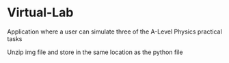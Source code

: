 # Virtual-Lab
Application where a user can simulate three of the A-Level Physics practical tasks


Unzip img file and store in the same location as the python file
